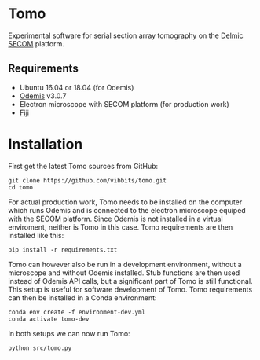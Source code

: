
# Tomo
Experimental software for serial section array tomography on the [Delmic SECOM](https://www.delmic.com/en/products/clem-solutions/secom) platform.

## Requirements
* Ubuntu 16.04 or 18.04 (for Odemis)
* [Odemis](https://github.com/delmic/odemis) v3.0.7
* Electron microscope with SECOM platform (for production work)
* [Fiji](https://imagej.net/Fiji)

# Installation

First get the latest Tomo sources from GitHub:
```
git clone https://github.com/vibbits/tomo.git
cd tomo
```

For actual production work, Tomo needs to be installed on the computer which runs Odemis and is connected to the electron microscope equiped with the SECOM platform. Since Odemis is not installed in a virtual enviroment, neither is Tomo in this case. Tomo requirements are then installed like this:
```
pip install -r requirements.txt
```

Tomo can however also be run in a development environment, without a microscope and without Odemis installed. Stub functions are then used instead of Odemis API calls, but a significant part of Tomo is still functional. This setup is useful for software development of Tomo. Tomo requirements can then be installed in a Conda environment:

```
conda env create -f environment-dev.yml
conda activate tomo-dev
```

In both setups we can now run Tomo:
```
python src/tomo.py
```
